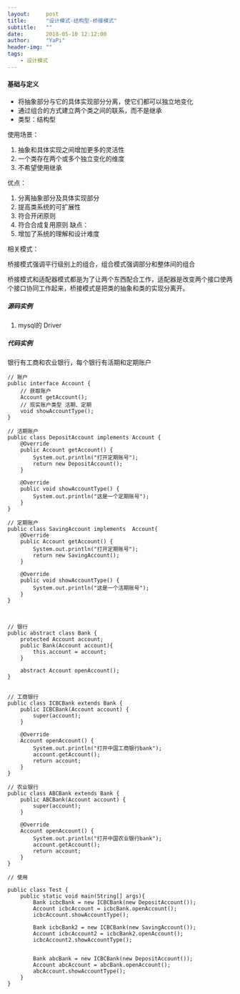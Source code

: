 ```yaml
---
layout:     post
title:      "设计模式-结构型-桥接模式"
subtitle:   ""
date:       2018-05-10 12:12:00
author:     "YaPi"
header-img: ""
tags:
    - 设计模式
---
```

#### 基础与定义

- 将抽象部分与它的具体实现部分分离，使它们都可以独立地变化
- 通过组合的方式建立两个类之间的联系，而不是继承
- 类型：结构型

使用场景：
1. 抽象和具体实现之间增加更多的灵活性
2. 一个类存在两个或多个独立变化的维度
3. 不希望使用继承

优点：
1. 分离抽象部分及具体实现部分
2. 提高类系统的可扩展性
3. 符合开闭原则
4. 符合合成复用原则
缺点：
1. 增加了系统的理解和设计难度


相关模式：

桥接模式强调平行级别上的组合，组合模式强调部分和整体间的组合

桥接模式和适配器模式都是为了让两个东西配合工作，适配器是改变两个接口使两个接口协同工作起来，桥接模式是把类的抽象和类的实现分离开。

##### 源码实例

1. mysql的 Driver


##### 代码实例
银行有工商和农业银行，每个银行有活期和定期账户

```
// 账户
public interface Account {
    // 获取账户
    Account getAccount();
    // 现实账户类型 活期、定期
    void showAccountType();
}

// 活期账户
public class DepositAccount implements Account {
    @Override
    public Account getAccount() {
        System.out.println("打开定期账号");
        return new DepositAccount();
    }

    @Override
    public void showAccountType() {
        System.out.println("这是一个定期账号");
    }
}

// 定期账户
public class SavingAccount implements  Account{
    @Override
    public Account getAccount() {
        System.out.println("打开定期账号");
        return new SavingAccount();
    }

    @Override
    public void showAccountType() {
        System.out.println("这是一个活期账号");
    }
}



// 银行
public abstract class Bank {
    protected Account account;
    public Bank(Account account){
        this.account = account;
    }

    abstract Account openAccount();
}


// 工商银行
public class ICBCBank extends Bank {
    public ICBCBank(Account account) {
        super(account);
    }

    @Override
    Account openAccount() {
        System.out.println("打开中国工商银行bank");
        account.getAccount();
        return account;
    }
}

// 农业银行
public class ABCBank extends Bank {
    public ABCBank(Account account) {
        super(account);
    }

    @Override
    Account openAccount() {
        System.out.println("打开中国农业银行bank");
        account.getAccount();
        return account;
    }
}

// 使用

public class Test {
    public static void main(String[] args){
        Bank icbcBank = new ICBCBank(new DepositAccount());
        Account icbcAccount = icbcBank.openAccount();
        icbcAccount.showAccountType();

        Bank icbcBank2 = new ICBCBank(new SavingAccount());
        Account icbcAccount2 = icbcBank2.openAccount();
        icbcAccount2.showAccountType();


        Bank abcBank = new ICBCBank(new DepositAccount());
        Account abcAccount = abcBank.openAccount();
        abcAccount.showAccountType();
    }
}

```